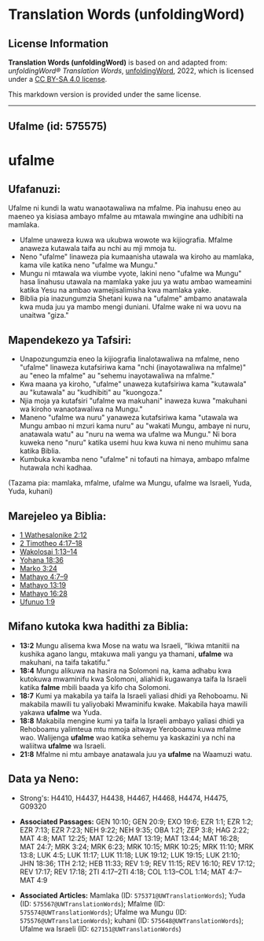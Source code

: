 # Translation Words (unfoldingWord)

## License Information

**Translation Words (unfoldingWord)** is based on and adapted from: _unfoldingWord® Translation Words_, [unfoldingWord](https://unfoldingword.org/utw), 2022, which is licensed under a [CC BY-SA 4.0 license](https://creativecommons.org/licenses/by-sa/4.0/legalcode.en).

This markdown version is provided under the same license.



--------------------------------

## Ufalme (id: 575575)

ufalme
======

Ufafanuzi:
----------

Ufalme ni kundi la watu wanaotawaliwa na mfalme. Pia inahusu eneo au maeneo ya kisiasa ambayo mfalme au mtawala mwingine ana udhibiti na mamlaka.

* Ufalme unaweza kuwa wa ukubwa wowote wa kijiografia. Mfalme anaweza kutawala taifa au nchi au mji mmoja tu.
* Neno "ufalme" linaweza pia kumaanisha utawala wa kiroho au mamlaka, kama vile katika neno "ufalme wa Mungu."
* Mungu ni mtawala wa viumbe vyote, lakini neno "ufalme wa Mungu" hasa linahusu utawala na mamlaka yake juu ya watu ambao wameamini katika Yesu na ambao wamejisalimisha kwa mamlaka yake.
* Biblia pia inazungumzia Shetani kuwa na "ufalme" ambamo anatawala kwa muda juu ya mambo mengi duniani. Ufalme wake ni wa uovu na unaitwa "giza."

Mapendekezo ya Tafsiri:
-----------------------

* Unapozungumzia eneo la kijiografia linalotawaliwa na mfalme, neno "ufalme" linaweza kutafsiriwa kama "nchi (inayotawaliwa na mfalme)" au "eneo la mfalme" au "sehemu inayotawaliwa na mfalme."
* Kwa maana ya kiroho, "ufalme" unaweza kutafsiriwa kama "kutawala" au "kutawala" au "kudhibiti" au "kuongoza."
* Njia moja ya kutafsiri "ufalme wa makuhani" inaweza kuwa "makuhani wa kiroho wanaotawaliwa na Mungu."
* Maneno "ufalme wa nuru" yanaweza kutafsiriwa kama "utawala wa Mungu ambao ni mzuri kama nuru" au "wakati Mungu, ambaye ni nuru, anatawala watu" au "nuru na wema wa ufalme wa Mungu." Ni bora kuweka neno "nuru" katika usemi huu kwa kuwa ni neno muhimu sana katika Biblia.
* Kumbuka kwamba neno "ufalme" ni tofauti na himaya, ambapo mfalme hutawala nchi kadhaa.

(Tazama pia: mamlaka, mfalme, ufalme wa Mungu, ufalme wa Israeli, Yuda, Yuda, kuhani)

Marejeleo ya Biblia:
--------------------

* [1 Wathesalonike 2:12](https://ref.ly/1Thess2:12)
* [2 Timotheo 4:17–18](https://ref.ly/2Tim4:17-2Tim4:18)
* [Wakolosai 1:13–14](https://ref.ly/Col1:13-Col1:14)
* [Yohana 18:36](https://ref.ly/John18:36)
* [Marko 3:24](https://ref.ly/Mark3:24)
* [Mathayo 4:7–9](https://ref.ly/Matt4:7-Matt4:9)
* [Mathayo 13:19](https://ref.ly/Matt13:19)
* [Mathayo 16:28](https://ref.ly/Matt16:28)
* [Ufunuo 1:9](https://ref.ly/Rev1:9)

Mifano kutoka kwa hadithi za Biblia:
------------------------------------

* **13:2** Mungu alisema kwa Mose na watu wa Israeli, “Ikiwa mtanitii na kushika agano langu, mtakuwa mali yangu ya thamani, **ufalme** wa makuhani, na taifa takatifu.”
* **18:4** Mungu alikuwa na hasira na Solomoni na, kama adhabu kwa kutokuwa mwaminifu kwa Solomoni, aliahidi kugawanya taifa la Israeli katika **falme** mbili baada ya kifo cha Solomoni.
* **18:7** Kumi ya makabila ya taifa la Israeli yaliasi dhidi ya Rehoboamu. Ni makabila mawili tu yaliyobaki Mwaminifu kwake. Makabila haya mawili yakawa **ufalme** wa Yuda.
* **18:8** Makabila mengine kumi ya taifa la Israeli ambayo yaliasi dhidi ya Rehoboamu yalimteua mtu mmoja aitwaye Yeroboamu kuwa mfalme wao. Walijenga **ufalme** wao katika sehemu ya kaskazini ya nchi na waliitwa **ufalme** wa Israeli.
* **21:8** Mfalme ni mtu ambaye anatawala juu ya **ufalme** na Waamuzi watu.

Data ya Neno:
-------------

* Strong's: H4410, H4437, H4438, H4467, H4468, H4474, H4475, G09320

* **Associated Passages:** GEN 10:10; GEN 20:9; EXO 19:6; EZR 1:1; EZR 1:2; EZR 7:13; EZR 7:23; NEH 9:22; NEH 9:35; OBA 1:21; ZEP 3:8; HAG 2:22; MAT 4:8; MAT 12:25; MAT 12:26; MAT 13:19; MAT 13:44; MAT 16:28; MAT 24:7; MRK 3:24; MRK 6:23; MRK 10:15; MRK 10:25; MRK 11:10; MRK 13:8; LUK 4:5; LUK 11:17; LUK 11:18; LUK 19:12; LUK 19:15; LUK 21:10; JHN 18:36; 1TH 2:12; HEB 11:33; REV 1:9; REV 11:15; REV 16:10; REV 17:12; REV 17:17; REV 17:18; 2TI 4:17–2TI 4:18; COL 1:13–COL 1:14; MAT 4:7–MAT 4:9
* **Associated Articles:** Mamlaka (ID: `575371@UWTranslationWords`); Yuda (ID: `575567@UWTranslationWords`); Mfalme (ID: `575574@UWTranslationWords`); Ufalme wa Mungu (ID: `575576@UWTranslationWords`); kuhani (ID: `575648@UWTranslationWords`); Ufalme wa Israeli (ID: `627151@UWTranslationWords`)

